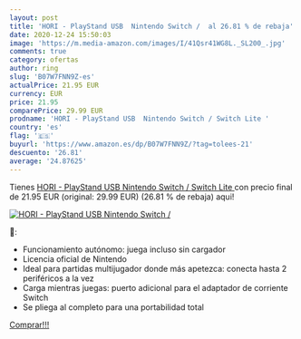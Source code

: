 ```yaml
---
layout: post
title: 'HORI - PlayStand USB  Nintendo Switch /  al 26.81 % de rebaja'
date: 2020-12-24 15:50:03
image: 'https://m.media-amazon.com/images/I/41Qsr41WG8L._SL200_.jpg'
comments: true
category: ofertas
author: ring
slug: 'B07W7FNN9Z-es'
actualPrice: 21.95 EUR
currency: EUR
price: 21.95
comparePrice: 29.99 EUR
prodname: 'HORI - PlayStand USB  Nintendo Switch / Switch Lite '
country: 'es'
flag: '🇪🇸'
buyurl: 'https://www.amazon.es/dp/B07W7FNN9Z/?tag=tolees-21'
descuento: '26.81'
average: '24.87625'
---
```


Tienes [HORI - PlayStand USB  Nintendo Switch / Switch Lite ](https://www.amazon.es/dp/B07W7FNN9Z/?tag=tolees-21) con precio final de  21.95 EUR (original: 29.99 EUR) (26.81 %  de rebaja) aqui!

[![HORI - PlayStand USB  Nintendo Switch / ](https://m.media-amazon.com/images/I/41Qsr41WG8L._SL200_.jpg)](https://www.amazon.es/dp/B07W7FNN9Z/?tag=tolees-21)

🔎:

- Funcionamiento autónomo: juega incluso sin cargador
- Licencia oficial de Nintendo
- Ideal para partidas multijugador donde más apetezca: conecta hasta 2 periféricos a la vez
- Carga mientras juegas: puerto adicional para el adaptador de corriente Switch
- Se pliega al completo para una portabilidad total

[Comprar!!!](https://www.amazon.es/dp/B07W7FNN9Z/?tag=tolees-21)
